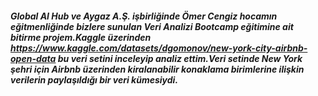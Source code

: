 #####  Global AI Hub ve Aygaz A.Ş. işbirliğinde Ömer Cengiz hocamın eğitmenliğinde bizlere sunulan Veri Analizi Bootcamp eğitimine ait bitirme projem.Kaggle üzerinden https://www.kaggle.com/datasets/dgomonov/new-york-city-airbnb-open-data bu veri setini inceleyip analiz ettim.Veri setinde New York şehri için Airbnb üzerinden kiralanabilir konaklama birimlerine ilişkin verilerin paylaşıldığı bir veri kümesiydi.
